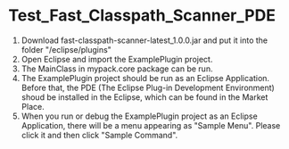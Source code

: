 # Test_Fast_Classpath_Scanner_PDE
1. Download fast-classpath-scanner-latest_1.0.0.jar and put it into the folder "/eclipse/plugins"
2. Open Eclipse and import the ExamplePlugin project.
3. The MainClass in mypack.core package can be run.
4. The ExamplePlugin project should be run as an Eclipse Application. 
   Before that, the PDE (The Eclipse Plug-in Development Environment) shoud be installed in the Eclipse, which can be found in the Market Place.
5. When you run or debug the ExamplePlugin project as an Eclipse Application, there will be a menu appearing as "Sample Menu". Please click it and then click "Sample Command".

